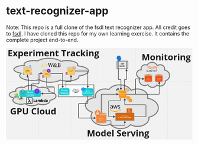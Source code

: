 # text-recognizer-app

Note: This repo is a full clone of the fsdl text recognizer app. All credit goes to [fsdl](https://github.com/full-stack-deep-learning/fsdl-text-recognizer-2022). I have cloned this repo for my own learning exercise. It contains the complete project end-to-end.

![](app_diagram.png)
